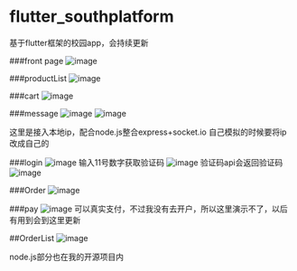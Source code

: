 # flutter_southplatform
基于flutter框架的校园app，会持续更新

###front page
![image](https://user-images.githubusercontent.com/102890764/173861942-52c14f97-7d81-4040-ba3a-aa0b31302302.png)

###productList
![image](https://user-images.githubusercontent.com/102890764/173862315-08fbcabb-78f5-4836-a39d-b1099703baba.png)

###cart
![image](https://user-images.githubusercontent.com/102890764/173862589-48ff686b-167a-460b-9a7c-e612bb92425a.png)

###message
![image](https://user-images.githubusercontent.com/102890764/173863989-bbde0bba-80d4-4648-9ec8-41038a371d83.png)
![image](https://user-images.githubusercontent.com/102890764/173865155-f44ef9a5-7686-46a7-830d-d9342efa728b.png)

这里是接入本地ip，配合node.js整合express+socket.io
自己模拟的时候要将ip改成自己的

###login
![image](https://user-images.githubusercontent.com/102890764/173865527-b19cb854-dcfa-44c2-a9b8-7ca2b65322e7.png)
输入11号数字获取验证码
![image](https://user-images.githubusercontent.com/102890764/173865680-a83cf9b5-694e-4ff7-8cce-14eb66c723ad.png)
验证码api会返回验证码
![image](https://user-images.githubusercontent.com/102890764/173865897-c8178fef-b5a3-499e-afe2-a72dcdc22b36.png)


###Order
![image](https://user-images.githubusercontent.com/102890764/173866796-6244a27a-930e-4d70-a4fe-0528cae0ccec.png)

###pay
![image](https://user-images.githubusercontent.com/102890764/173866923-2d980064-7fbd-4a14-bb07-d377896eed5a.png)
可以真实支付，不过我没有去开户，所以这里演示不了，以后有用到会到这里更新

##OrderList
![image](https://user-images.githubusercontent.com/102890764/173867272-42a9ea9f-5d73-4d27-85df-43e129a8fc15.png)


node.js部分也在我的开源项目内
